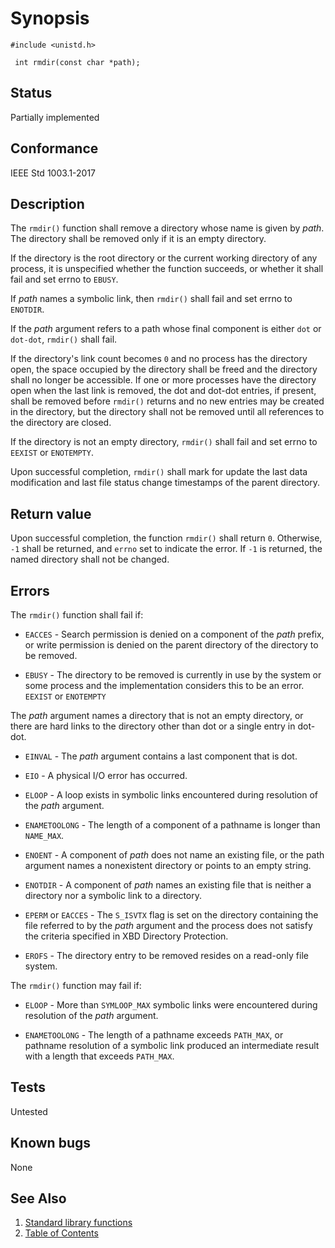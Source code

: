 # Synopsis 
`#include <unistd.h>`</br>

` int rmdir(const char *path);`</br>

## Status
Partially implemented
## Conformance
IEEE Std 1003.1-2017
## Description


The `rmdir()` function shall remove a directory whose name is given by _path_. The directory shall be removed only if
it is an empty directory.

If the directory is the root directory or the current working directory of any process, it is unspecified whether the function
succeeds, or whether it shall fail and set errno to `EBUSY`.

If _path_ names a symbolic link, then `rmdir()` shall fail and set errno to `ENOTDIR`.

If the _path_ argument refers to a path whose final component is either `dot` or `dot-dot`, `rmdir()` shall fail.

If the directory's link count becomes `0` and no process has the directory open, the space occupied by the directory shall be
freed and the directory shall no longer be accessible. If one or more processes have the directory open when the last link is
removed, the dot and dot-dot entries, if present, shall be removed before `rmdir()` returns and no new entries may be created
in the directory, but the directory shall not be removed until all references to the directory are closed.

If the directory is not an empty directory, `rmdir()` shall fail and set errno to `EEXIST` or `ENOTEMPTY`.

Upon successful completion, `rmdir()` shall mark for update the last data modification and last file status change
timestamps of the parent directory.


## Return value


Upon successful completion, the function `rmdir()` shall return `0`. Otherwise, `-1` shall be returned, and `errno` set to
indicate the error. If `-1` is returned, the named directory shall not be changed.


## Errors


The `rmdir()` function shall fail if:


 * `EACCES` - Search permission is denied on a component of the _path_ prefix, or write permission is denied on the parent directory of the
directory to be removed.

 * `EBUSY` - The directory to be removed is currently in use by the system or some process and the implementation considers this to be an
error.
`EEXIST` or `ENOTEMPTY`

The _path_ argument names a directory that is not an empty directory, or there are hard links to the directory other than dot
or a single entry in dot-dot.

 * `EINVAL` - The _path_ argument contains a last component that is dot.

 * `EIO` - A physical I/O error has occurred.

 * `ELOOP` - A loop exists in symbolic links encountered during resolution of the _path_ argument.

 * `ENAMETOOLONG` - The length of a component of a pathname is longer than `NAME_MAX`.

 * `ENOENT` - A component of _path_ does not name an existing file, or the path argument names a nonexistent directory or points
to an empty string.

 * `ENOTDIR` - A component of _path_ names an existing file that is neither a directory nor a symbolic link to a directory.

 * `EPERM` or `EACCES` - The `S_ISVTX` flag is set on the directory containing the file referred to by the _path_ argument and the process does not
satisfy the criteria specified in XBD Directory Protection. 

 * `EROFS` - The directory entry to be removed resides on a read-only file system.


The `rmdir()` function may fail if:


 * `ELOOP` - More than `SYMLOOP_MAX` symbolic links were encountered during resolution of the _path_ argument.

 * `ENAMETOOLONG` - The length of a pathname exceeds `PATH_MAX`, or pathname resolution of a symbolic link produced an intermediate result with a
length that exceeds `PATH_MAX`.


## Tests

Untested

## Known bugs

None

## See Also 
1. [Standard library functions](../README.md)
2. [Table of Contents](../../../README.md)
